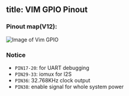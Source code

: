 title: VIM GPIO Pinout
---

### Pinout map(V12):
![Image of Vim GPIO](/images/vim_pinout.png)


### Notice

* `PIN17-20`: for UART debugging
* `PIN29-33`: iomux for I2S
* `PIN36`: 32.768KHz clock output
* `PIN38`: enable signal for whole system power

